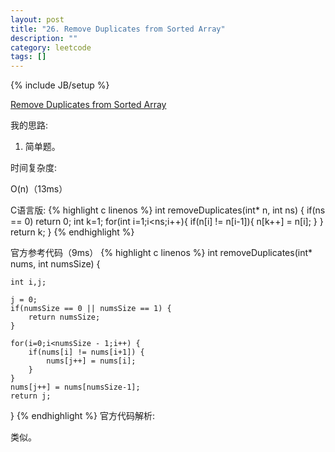 ```yaml
---
layout: post
title: "26. Remove Duplicates from Sorted Array"
description: ""
category: leetcode
tags: []
---
```

{% include JB/setup %}


[Remove Duplicates from Sorted Array](https://leetcode.com/problems/remove-duplicates-from-sorted-array/)

我的思路:

1. 简单题。

时间复杂度:

O(n)（13ms）

C语言版:
{% highlight c linenos %} 
int removeDuplicates(int* n, int ns) {
    if(ns == 0) return 0;
    int k=1;
    for(int i=1;i<ns;i++){
        if(n[i] != n[i-1]){
            n[k++] = n[i];
        }
    }
    return k;
}
{% endhighlight %} 

官方参考代码（9ms）
{% highlight c linenos %} 
int removeDuplicates(int* nums, int numsSize) {
    
    int i,j;
    
    j = 0;
    if(numsSize == 0 || numsSize == 1) {
        return numsSize;
    }
    
    for(i=0;i<numsSize - 1;i++) {
        if(nums[i] != nums[i+1]) {
            nums[j++] = nums[i];
        }
    }
    nums[j++] = nums[numsSize-1];
    return j;
}
{% endhighlight %} 
官方代码解析:

类似。



